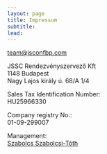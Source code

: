 ```yaml
---
layout: page
title: Impressum
subtitle:
lead:
---
```


[team@jsconfbp.com](mailto:team@jsconfbp.com)

JSSC Rendezvényszervező Kft  
1148 Budapest  
Nagy Lajos király ú. 68/A 1/4

Sales Tax Identification Number:  
HU25966330

Company registry No.:  
01-09-299007

Management:  
[Szabolcs Szabolcsi-Tóth](mailto:nec@jsconfbp.com)
